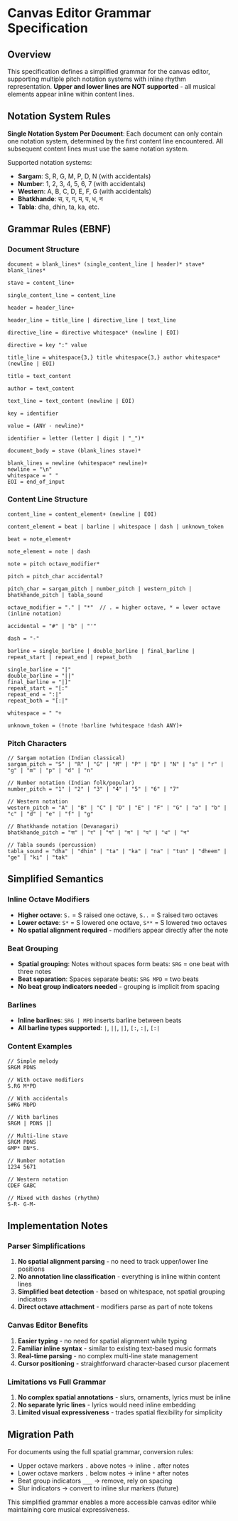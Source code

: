 # Canvas Editor Grammar Specification

## Overview

This specification defines a simplified grammar for the canvas editor, supporting multiple pitch notation systems with inline rhythm representation. **Upper and lower lines are NOT supported** - all musical elements appear inline within content lines.

## Notation System Rules

**Single Notation System Per Document**: Each document can only contain one notation system, determined by the first content line encountered. All subsequent content lines must use the same notation system.

Supported notation systems:
- **Sargam**: S, R, G, M, P, D, N (with accidentals)
- **Number**: 1, 2, 3, 4, 5, 6, 7 (with accidentals)
- **Western**: A, B, C, D, E, F, G (with accidentals)
- **Bhatkhande**: स, र, ग, म, प, ध, न
- **Tabla**: dha, dhin, ta, ka, etc.

## Grammar Rules (EBNF)

### Document Structure

```ebnf
document = blank_lines* (single_content_line | header)* stave* blank_lines*

stave = content_line+

single_content_line = content_line

header = header_line+

header_line = title_line | directive_line | text_line

directive_line = directive whitespace* (newline | EOI)

directive = key ":" value

title_line = whitespace{3,} title whitespace{3,} author whitespace* (newline | EOI)

title = text_content

author = text_content

text_line = text_content (newline | EOI)

key = identifier

value = (ANY - newline)*

identifier = letter (letter | digit | "_")*

document_body = stave (blank_lines stave)*

blank_lines = newline (whitespace* newline)+
newline = "\n"
whitespace = " "
EOI = end_of_input
```

### Content Line Structure

```ebnf
content_line = content_element+ (newline | EOI)

content_element = beat | barline | whitespace | dash | unknown_token

beat = note_element+

note_element = note | dash

note = pitch octave_modifier*

pitch = pitch_char accidental?

pitch_char = sargam_pitch | number_pitch | western_pitch | bhatkhande_pitch | tabla_sound

octave_modifier = "." | "*"  // . = higher octave, * = lower octave (inline notation)

accidental = "#" | "b" | "'"

dash = "-"

barline = single_barline | double_barline | final_barline | repeat_start | repeat_end | repeat_both

single_barline = "|"
double_barline = "||"
final_barline = "|]"
repeat_start = "[:"
repeat_end = ":|"
repeat_both = "[:|"

whitespace = " "+

unknown_token = (!note !barline !whitespace !dash ANY)+
```

### Pitch Characters

```ebnf
// Sargam notation (Indian classical)
sargam_pitch = "S" | "R" | "G" | "M" | "P" | "D" | "N" | "s" | "r" | "g" | "m" | "p" | "d" | "n"

// Number notation (Indian folk/popular)
number_pitch = "1" | "2" | "3" | "4" | "5" | "6" | "7"

// Western notation
western_pitch = "A" | "B" | "C" | "D" | "E" | "F" | "G" | "a" | "b" | "c" | "d" | "e" | "f" | "g"

// Bhatkhande notation (Devanagari)
bhatkhande_pitch = "स" | "र" | "ग" | "म" | "प" | "ध" | "न"

// Tabla sounds (percussion)
tabla_sound = "dha" | "dhin" | "ta" | "ka" | "na" | "tun" | "dheem" | "ge" | "ki" | "tak"
```

## Simplified Semantics

### Inline Octave Modifiers
- **Higher octave**: `S.` = S raised one octave, `S..` = S raised two octaves
- **Lower octave**: `S*` = S lowered one octave, `S**` = S lowered two octaves
- **No spatial alignment required** - modifiers appear directly after the note

### Beat Grouping
- **Spatial grouping**: Notes without spaces form beats: `SRG` = one beat with three notes
- **Beat separation**: Spaces separate beats: `SRG MPD` = two beats
- **No beat group indicators needed** - grouping is implicit from spacing

### Barlines
- **Inline barlines**: `SRG | MPD` inserts barline between beats
- **All barline types supported**: `|`, `||`, `|]`, `[:`, `:|`, `[:|`

### Content Examples

```
// Simple melody
SRGM PDNS

// With octave modifiers
S.RG M*PD

// With accidentals
S#RG MbPD

// With barlines
SRGM | PDNS |]

// Multi-line stave
SRGM PDNS
GMP* DN*S.

// Number notation
1234 5671

// Western notation
CDEF GABC

// Mixed with dashes (rhythm)
S-R- G-M-
```

## Implementation Notes

### Parser Simplifications
1. **No spatial alignment parsing** - no need to track upper/lower line positions
2. **No annotation line classification** - everything is inline within content lines
3. **Simplified beat detection** - based on whitespace, not spatial grouping indicators
4. **Direct octave attachment** - modifiers parse as part of note tokens

### Canvas Editor Benefits
1. **Easier typing** - no need for spatial alignment while typing
2. **Familiar inline syntax** - similar to existing text-based music formats
3. **Real-time parsing** - no complex multi-line state management
4. **Cursor positioning** - straightforward character-based cursor placement

### Limitations vs Full Grammar
1. **No complex spatial annotations** - slurs, ornaments, lyrics must be inline
2. **No separate lyric lines** - lyrics would need inline embedding
3. **Limited visual expressiveness** - trades spatial flexibility for simplicity

## Migration Path

For documents using the full spatial grammar, conversion rules:
- Upper octave markers `.` above notes → inline `.` after notes
- Lower octave markers `.` below notes → inline `*` after notes
- Beat group indicators `___` → remove, rely on spacing
- Slur indicators → convert to inline slur markers (future)

This simplified grammar enables a more accessible canvas editor while maintaining core musical expressiveness.